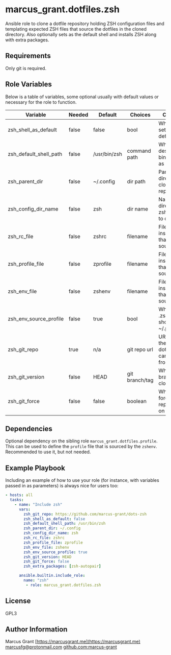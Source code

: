 # marcus_grant.dotfiles.zsh

Ansible role to clone a dotfile repository holding ZSH configuration files and
templating expected ZSH files that source the dotfiles in the cloned directory.
Also optionally sets as the default shell and
installs ZSH along with extra packages.

## Requirements

Only git is required.

## Role Variables

Below is a table of variables,
some optional usually with default values or necessary for the role to function.

| Variable               | Needed | Default      | Choices        | Comments                                          |
| ---------------------- | ------ | ------------ | -------------- | ------------------------------------------------- |
| zsh_shell_as_default   | false  | false        | bool           | Whether to set ZSH as default shell               |
| zsh_default_shell_path | false  | /usr/bin/zsh | command path   | Where the desired ZSH binary to use as default is |
| zsh_parent_dir         | false  | ~/.config    | dir path       | Parent directory to clone dotfile repo into       |
| zsh_config_dir_name    | false  | zsh          | dir name       | Name of directory in zsh_parent_dir to clone to   |
| zsh_rc_file            | false  | zshrc        | filename       | Filename inside repo that .zshrc sources          |
| zsh_profile_file       | false  | zprofile     | filename       | Filename inside repo that .zprofile sources       |
| zsh_env_file           | false  | zshenv       | filename       | Filename inside repo that .zshenv   sources       |
| zsh_env_source_profile | false  | true         | bool           | Whether .zshenv should source ~/.profile          |
| zsh_git_repo           | true   | n/a          | git repo url   | URL where the ZSH dotfile repo can be cloned from |
| zsh_git_version        | false  | HEAD         | git branch/tag | Which branch/tag to clone or pull                 |
| zsh_git_force          | false  | false        | boolean        | Whether to force pull repositories on config_dir  |

## Dependencies

Optional dependency on the sibling role `marcus_grant.dotfiles.profile`.
This can be used to define the `profile` file that is sourced by the `zshenv`.
Recommended to use it, but not needed.

## Example Playbook

Including an example of how to use your role (for instance, with variables passed in as parameters) is always nice for users too:

```yaml
- hosts: all
  tasks:
    - name: "Include zsh"
      vars:
        zsh_git_repo: https://github.com/marcus-grant/dots-zsh
        zsh_shell_as_default: false
        zsh_default_shell_path: /usr/bin/zsh
        zsh_parent_dir: ~/.config
        zsh_config_dir_name: zsh
        zsh_rc_file: zshrc
        zsh_profile_file: zprofile
        zsh_env_file: zshenv
        zsh_env_source_profile: true
        zsh_git_version: HEAD
        zsh_git_force: false
        zsh_extra_packages: [zsh-autopair]

      ansible.builtin.include_role:
        name: "zsh"
         - role: marcus_grant.dotfiles.zsh
```

## License

GPL3

## Author Information

Marcus Grant
[https://marcusgrant.me](https://marcusgrant.me)
[marcusfg@protonmail.com](marcusfg@protonmail.com)
[github.com:marcus-grant](https://github.com/marcus-grant)
